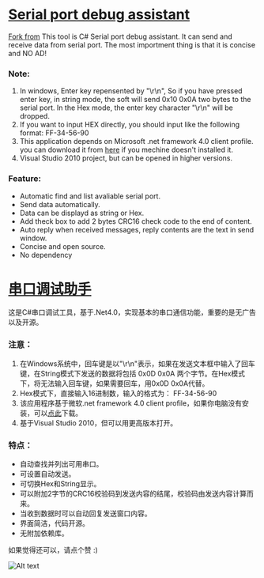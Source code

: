 [Serial port debug assistant](http://wenhuix.github.io/project/comdbg.html)
======
[Fork from](https://github.com/wenhuix/COMDBG)
This tool is C# Serial port debug assistant. It can send and receive data from serial port. The most importment thing is that it is concise and NO AD!
### Note:
1. In windows, Enter key repensented by "\r\n", So if you have pressed enter key, in string mode, the soft will send 0x10 0x0A two bytes to the serial port. In the Hex mode, the enter key character "\r\n" will be dropped. 
2. If you want to input HEX directly, you should input like the following format:
     FF-34-56-90
3. This application depends on Microsoft .net framework 4.0 client profile. you can download it from [here](http://www.microsoft.com/zh-cn/download/details.aspx?id=24872) if you mechine doesn't installed it.
4. Visual Studio 2010 project, but can be opened in higher versions.

### Feature:
* Automatic find and list avaliable serial port.
* Send data automatically.
* Data can be displayd as string or Hex.
* Add theck box to add 2 bytes CRC16 check code to the end of content.
* Auto reply when received messages, reply contents are the text in send window.
* Concise and open source.
* No dependency


[串口调试助手](http://wenhuix.github.io/project/comdbg.html)
======
这是C#串口调试工具，基于.Net4.0，实现基本的串口通信功能，重要的是无广告以及开源。
### 注意：

1. 在Windows系统中，回车键是以"\r\n"表示，如果在发送文本框中输入了回车键，在String模式下发送的数据将包括 0x0D 0x0A 两个字节。在Hex模式下，将无法输入回车键，如果需要回车，用0x0D 0x0A代替。
2. Hex模式下，直接输入16进制数，输入的格式为：
     FF-34-56-90
3. 该应用程序基于微软.net framework 4.0 client profile，如果你电脑没有安装，可以[点此](http://www.microsoft.com/zh-cn/download/details.aspx?id=24872)下载。
4. 基于Visual Studio 2010，但可以用更高版本打开。

### 特点：
* 自动查找并列出可用串口。
* 可设置自动发送。
* 可切换Hex和String显示。
* 可以附加2字节的CRC16校验码到发送内容的结尾，校验码由发送内容计算而来。
* 当收到数据时可以自动回复发送窗口内容。
* 界面简洁，代码开源。
* 无附加依赖库。

如果觉得还可以，请点个赞 :)

![Alt text](/../screenshot/Screenshot.jpg?raw=true "Screen shot")
